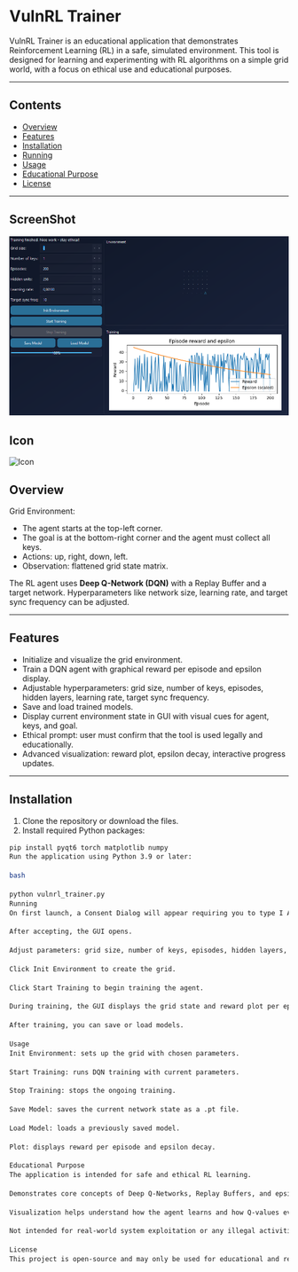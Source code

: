 # VulnRL Trainer

VulnRL Trainer is an educational application that demonstrates Reinforcement Learning (RL) in a safe, simulated environment. This tool is designed for learning and experimenting with RL algorithms on a simple grid world, with a focus on ethical use and educational purposes.

---

## Contents

- [Overview](#overview)  
- [Features](#features)  
- [Installation](#installation)  
- [Running](#running)  
- [Usage](#usage)  
- [Educational Purpose](#educational-purpose)  
- [License](#license)  

---

## ScreenShot
![ScreenShot](ScreenShot.png)

## Icon
![Icon](AI8.ico)

## Overview

Grid Environment:
- The agent starts at the top-left corner.  
- The goal is at the bottom-right corner and the agent must collect all keys.  
- Actions: up, right, down, left.  
- Observation: flattened grid state matrix.  

The RL agent uses **Deep Q-Network (DQN)** with a Replay Buffer and a target network. Hyperparameters like network size, learning rate, and target sync frequency can be adjusted.

---

## Features

- Initialize and visualize the grid environment.  
- Train a DQN agent with graphical reward per episode and epsilon display.  
- Adjustable hyperparameters: grid size, number of keys, episodes, hidden layers, learning rate, target sync frequency.  
- Save and load trained models.  
- Display current environment state in GUI with visual cues for agent, keys, and goal.  
- Ethical prompt: user must confirm that the tool is used legally and educationally.  
- Advanced visualization: reward plot, epsilon decay, interactive progress updates.

---

## Installation

1. Clone the repository or download the files.  
2. Install required Python packages:

```bash
pip install pyqt6 torch matplotlib numpy
Run the application using Python 3.9 or later:

bash

python vulnrl_trainer.py
Running
On first launch, a Consent Dialog will appear requiring you to type I AGREE to proceed.

After accepting, the GUI opens.

Adjust parameters: grid size, number of keys, episodes, hidden layers, learning rate, and target sync frequency.

Click Init Environment to create the grid.

Click Start Training to begin training the agent.

During training, the GUI displays the grid state and reward plot per episode.

After training, you can save or load models.

Usage
Init Environment: sets up the grid with chosen parameters.

Start Training: runs DQN training with current parameters.

Stop Training: stops the ongoing training.

Save Model: saves the current network state as a .pt file.

Load Model: loads a previously saved model.

Plot: displays reward per episode and epsilon decay.

Educational Purpose
The application is intended for safe and ethical RL learning.

Demonstrates core concepts of Deep Q-Networks, Replay Buffers, and epsilon-greedy policies.

Visualization helps understand how the agent learns and how Q-values evolve during training.

Not intended for real-world system exploitation or any illegal activities.

License
This project is open-source and may only be used for educational and research purposes. The author is not responsible for unethical or illegal use of this tool.
